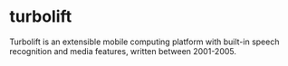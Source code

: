 # turbolift
Turbolift is an extensible mobile computing platform with built-in speech recognition and media features, written between 2001-2005.
